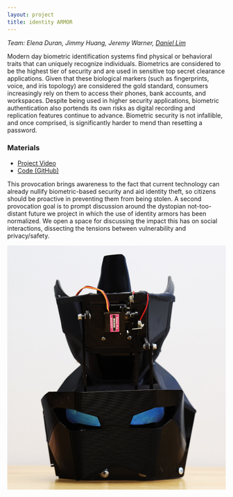 ```yaml
---
layout: project
title: identity ARMOR
---
```


*Team: Elena Duran, Jimmy Huang, Jeremy Warner, [Daniel Lim][dli]*

Modern day biometric identification systems find physical or behavioral traits that can uniquely
recognize individuals. Biometrics are considered to be the highest tier of security and are used
in sensitive top secret clearance applications. Given that these biological markers (such as
fingerprints, voice, and iris topology) are considered the gold standard, consumers increasingly
rely on them to access their phones, bank accounts, and workspaces. Despite being used in
higher security applications, biometric authentication also portends its own risks as digital
recording and replication features continue to advance.
Biometric security is not infallible, and once comprised, is significantly harder to mend than
resetting a password.

### Materials

- [Project Video][video]
- [Code (GitHub)][code]

This provocation brings awareness to the fact that current technology
can already nullify biometric-based security and aid identity theft, so citizens should be
proactive in preventing them from being stolen.
A second provocation goal is to prompt discussion around the dystopian not-too-distant future
we project in which the use of identity armors has been normalized. We open a space for discussing the impact this has on social interactions, dissecting the tensions
between vulnerability and privacy/safety.

<img src="/assets/img/iar_2.jpg" alt="identity Armor side"/>

[dli]: https://www.dahyundaniellim.com/
[video]: https://www.youtube.com/watch?v=LF7CuecQw-c
[code]: https://github.com/jeremywrnr/id-armor

